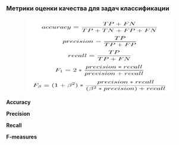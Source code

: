 ### **Метрики оценки качества для задач классификации**

<p align="center">
	<img width="400" height="200" src = "image/classification_metrics.png">
</p>

**Accuracy**


**Precision**


**Recall**


**F-measures**
